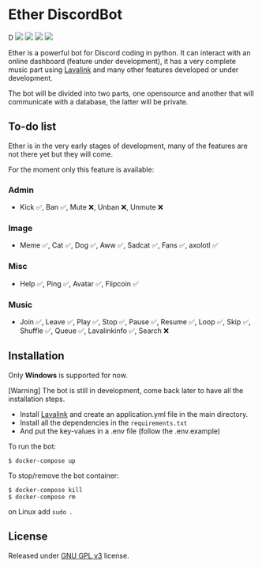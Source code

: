 # Ether DiscordBot
D
![](https://img.shields.io/badge/python-3.9-blue.svg) ![](https://img.shields.io/badge/discord-py-blue.svg) ![](https://img.shields.io/github/license/holy-tanuki/Ether-Bot) ![](https://img.shields.io/github/stars/holy-tanuki/Ether-Bot)

Ether is a powerful bot for Discord coding in python. It can interact with an online dashboard (feature under development), it has a very complete music part using [Lavalink](https://github.com/Frederikam/Lavalink) and many other features developed or under development.

The bot will be divided into two parts, one opensource and another that will communicate with a database, the latter will be private.

## To-do list

Ether is in the very early stages of development, many of the features are not there yet but they will come.

For the moment only this feature is available:

### Admin
- Kick ✅, Ban ✅, Mute ❌, Unban ❌, Unmute ❌
### Image
- Meme ✅, Cat ✅, Dog ✅, Aww ✅, Sadcat ✅, Fans ✅, axolotl ✅
### Misc
- Help ✅, Ping ✅, Avatar ✅, Flipcoin ✅
### Music
- Join ✅, Leave ✅, Play ✅, Stop ✅, Pause ✅, Resume ✅, Loop ✅, Skip ✅, Shuffle ✅, Queue ✅, Lavalinkinfo ✅, Search ❌
## Installation

Only **Windows** is supported for now.

[Warning] The bot is still in development, come back later to have all the installation steps.

 - Install [Lavalink](https://github.com/Frederikam/Lavalink) and create an application.yml file in the main directory.
 - Install all the dependencies in the `requirements.txt`
 - And put the key-values in a .env file (follow the .env.example)

To run the bot:

```
$ docker-compose up
```

To stop/remove the bot container:

```
$ docker-compose kill
$ docker-compose rm
```

on Linux add `sudo `.

## License

Released under [GNU GPL v3](https://www.gnu.org/licenses/gpl-3.0.en.html) license.
